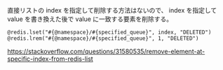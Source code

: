 直接リストの index を指定して削除する方法はないので、
index を指定して value を書き換えた後で value に一致する要素を削除する。

```
@redis.lset("#{@namespace}/#{specified_queue}", index, "DELETED")
@redis.lrem("#{@namespace}/#{specified_queue}", 1, "DELETED")
```

https://stackoverflow.com/questions/31580535/remove-element-at-specific-index-from-redis-list
